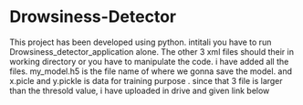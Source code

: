 # Drowsiness-Detector
This project has been developed using python. intitali you have to run Drowsiness_detector_application alone.
The other 3  xml files should their in working directory or you have to manipulate the code. i have added all the files.
my_model.h5 is the file name of where we gonna save the model. and x.picle and y.pickle is data for training purpose .
since that 3 file is larger than the thresold value, i have uploaded in drive and given link below
